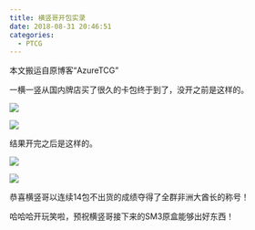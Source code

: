 ```yaml
---
title: 横竖哥开包实录
date: 2018-08-31 20:46:51
categories:
  - PTCG
---
```

本文搬运自原博客“AzureTCG”

一横一竖从国内牌店买了很久的卡包终于到了，没开之前是这样的。

![](https://raw.githubusercontent.com/oscarcx123/hexo_resource/master/img/ptcg_hengshu_open_packs_1.jpg)

<!--more-->

![](https://raw.githubusercontent.com/oscarcx123/hexo_resource/master/img/ptcg_hengshu_open_packs_2.jpg)

结果开完之后是这样的。

![](https://raw.githubusercontent.com/oscarcx123/hexo_resource/master/img/ptcg_hengshu_open_packs_3.jpg)

![](https://raw.githubusercontent.com/oscarcx123/hexo_resource/master/img/ptcg_hengshu_open_packs_4.jpg)

恭喜横竖哥以连续14包不出货的成绩夺得了全群非洲大酋长的称号！

哈哈哈开玩笑啦，预祝横竖哥接下来的SM3原盒能够出好东西！
